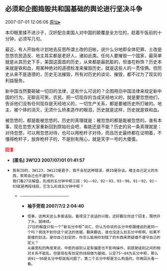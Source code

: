 ## 必须和企图捣毁共和国基础的舆论进行坚决斗争
2007-07-01 12:06:06
[原址▸](http://www.fxgan.com/chan_time/2007_07_12/548.htm)


本ID眼里揉不进沙子，汉奸配合美国人对中国的颠覆是全方位的，趁着午饭前的十分钟，必须写几句。

最近，有人开始有计划地去反思所谓土改的旧帐，说什么分地即全体犯罪、土改是忽悠农民造反、地主其实都是老好人，诸如此类。任何人要摧毁一个国家，最简单就是从其历史下手，美国这面首的历史，从来都是最肮脏的，但谁在粉饰？历史本来就是铁和血，用某种绝对的道德标准来摧毁历史，就是这些人的一贯伎俩。但历史从来不是道德的，历史无法摧毁，所有对历史的谈论、摧毁，都不过为了现实的利益服务。

新中国当然要砸破一切旧的法律，这有什么可说的？企图用旧中国法律来规定新中国的行为，无聊且可笑。农民，把一切现存的当成天经地义的，就是要忽悠他们，告诉他们没有任何现存是天经地义的，一切生产关系，都是要被历史所打破的。地主，被个体的消灭，无须什么矫柔造作的眼泪，历史就是这样，历史就是铁和血。

被忽悠的，都是能被忽悠的。历史的真理就是：被忽悠的都是能被忽悠的。谁有本事，现在忽悠大家重新回到原始社会吧，看能还是不能？历史的另一条真理就是：对待忽悠，可以用忽悠对待，也可以用枪杆子对待，而且历史最终都在证明着，不懂得枪杆子，放弃枪杆子的，不是别有用心，就是天字一号的大傻蛋。




**<font color='red'>回复</font>**


- **[匿名] 3W123  2007/07/01 01:41:57**
- ```
  我有ID的，3W123，3W123是君子，我不会犯这种错误，换ID是杂谈。楼主自己定义的东西，常常自己也不遵守的。
  我们看27日解盘，形成的五分钟中枢三段：91――92，92－93，93－96。91－92，92－93就是两段线段，它怎么形成五分钟中枢？
  ```
   - ```
     ――――――――――――――――――――――
     ```
      - **袖手旁观 2007/7/2 2:04:40**
      - ```
        怪事，这两天这么多废话贴，看得没了说话的兴致。还好翻见你这个回复，既然开了头，就继续。
        27日的解盘只有一个“新五分中枢”词汇，你认为你说的五分中枢跟缠说的是同一个吗？我找不到你这个说法的依据，翻来翻去，谁也没这么划五分中枢啊。如果不是缠的划法，是你自己划定的，你怎么能用你划错了的东西来质疑缠不遵守自己的定义？
        从最宽松的角度来说，中枢的级别认定有偏差也不影响操作，前提是级别之间的相对关系不能乱。但是现在有划定的线段做为基础，认定75～84为五分中枢，那么说91～96是五分中枢就有问题了。第二个五分中枢是怎么构造的，你再回头看一看。
        ```
